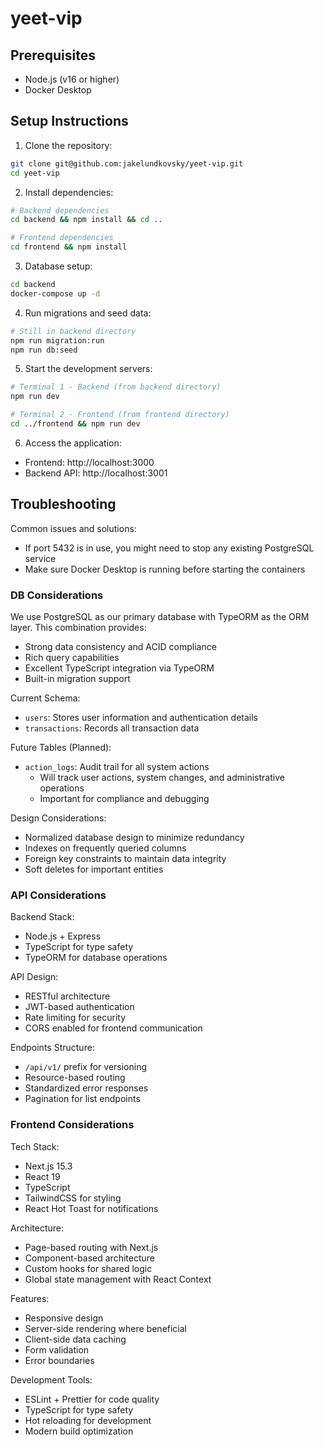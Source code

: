 # yeet-vip

## Prerequisites
- Node.js (v16 or higher)
- Docker Desktop

## Setup Instructions

1. Clone the repository:
```bash
git clone git@github.com:jakelundkovsky/yeet-vip.git
cd yeet-vip
```

2. Install dependencies:
```bash
# Backend dependencies
cd backend && npm install && cd ..

# Frontend dependencies
cd frontend && npm install
```

3. Database setup:
```bash
cd backend
docker-compose up -d
```

4. Run migrations and seed data:
```bash
# Still in backend directory
npm run migration:run
npm run db:seed
```

5. Start the development servers:
```bash
# Terminal 1 - Backend (from backend directory)
npm run dev

# Terminal 2 - Frontend (from frontend directory)
cd ../frontend && npm run dev
```

6. Access the application:
- Frontend: http://localhost:3000
- Backend API: http://localhost:3001

## Troubleshooting

Common issues and solutions:
- If port 5432 is in use, you might need to stop any existing PostgreSQL service
- Make sure Docker Desktop is running before starting the containers

### DB Considerations

We use PostgreSQL as our primary database with TypeORM as the ORM layer. This combination provides:

- Strong data consistency and ACID compliance
- Rich query capabilities
- Excellent TypeScript integration via TypeORM
- Built-in migration support

Current Schema:
- `users`: Stores user information and authentication details
- `transactions`: Records all transaction data

Future Tables (Planned):
- `action_logs`: Audit trail for all system actions
  - Will track user actions, system changes, and administrative operations
  - Important for compliance and debugging

Design Considerations:
- Normalized database design to minimize redundancy
- Indexes on frequently queried columns
- Foreign key constraints to maintain data integrity
- Soft deletes for important entities

### API Considerations

Backend Stack:
- Node.js + Express
- TypeScript for type safety
- TypeORM for database operations

API Design:
- RESTful architecture
- JWT-based authentication
- Rate limiting for security
- CORS enabled for frontend communication

Endpoints Structure:
- `/api/v1/` prefix for versioning
- Resource-based routing
- Standardized error responses
- Pagination for list endpoints

### Frontend Considerations

Tech Stack:
- Next.js 15.3
- React 19
- TypeScript
- TailwindCSS for styling
- React Hot Toast for notifications

Architecture:
- Page-based routing with Next.js
- Component-based architecture
- Custom hooks for shared logic
- Global state management with React Context

Features:
- Responsive design
- Server-side rendering where beneficial
- Client-side data caching
- Form validation
- Error boundaries

Development Tools:
- ESLint + Prettier for code quality
- TypeScript for type safety
- Hot reloading for development
- Modern build optimization